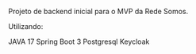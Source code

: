 Projeto de backend inicial para o MVP da Rede Somos.

Utilizando:

JAVA 17
Spring Boot 3
Postgresql
Keycloak
